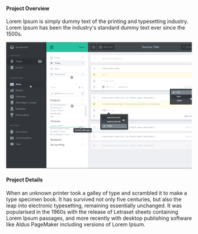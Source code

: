 #### Project Overview

Lorem Ipsum is simply dummy text of the printing and typesetting industry. Lorem Ipsum has been the industry's standard dummy text ever since the 1500s.

![Project 3](images/project3.jpg)

#### Project Details

When an unknown printer took a galley of type and scrambled it to make a type specimen book. It has survived not only five centuries, but also the leap into electronic typesetting, remaining essentially unchanged. It was popularised in the 1960s with the release of Letraset sheets containing Lorem Ipsum passages, and more recently with desktop publishing software like Aldus PageMaker including versions of Lorem Ipsum.